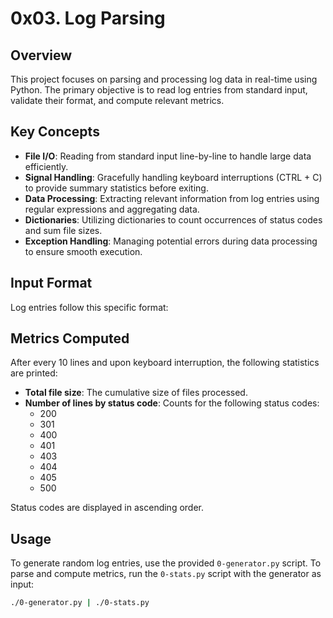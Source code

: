# 0x03. Log Parsing

## Overview
This project focuses on parsing and processing log data in real-time using Python. The primary objective is to read log entries from standard input, validate their format, and compute relevant metrics.

## Key Concepts
- **File I/O**: Reading from standard input line-by-line to handle large data efficiently.
- **Signal Handling**: Gracefully handling keyboard interruptions (CTRL + C) to provide summary statistics before exiting.
- **Data Processing**: Extracting relevant information from log entries using regular expressions and aggregating data.
- **Dictionaries**: Utilizing dictionaries to count occurrences of status codes and sum file sizes.
- **Exception Handling**: Managing potential errors during data processing to ensure smooth execution.

## Input Format
Log entries follow this specific format:

## Metrics Computed
After every 10 lines and upon keyboard interruption, the following statistics are printed:
- **Total file size**: The cumulative size of files processed.
- **Number of lines by status code**: Counts for the following status codes:
  - 200
  - 301
  - 400
  - 401
  - 403
  - 404
  - 405
  - 500

Status codes are displayed in ascending order.

## Usage
To generate random log entries, use the provided `0-generator.py` script. To parse and compute metrics, run the `0-stats.py` script with the generator as input:
```bash
./0-generator.py | ./0-stats.py
````
